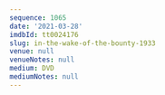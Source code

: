 ```yaml
---
sequence: 1065
date: '2021-03-28'
imdbId: tt0024176
slug: in-the-wake-of-the-bounty-1933
venue: null
venueNotes: null
medium: DVD
mediumNotes: null
---
```


